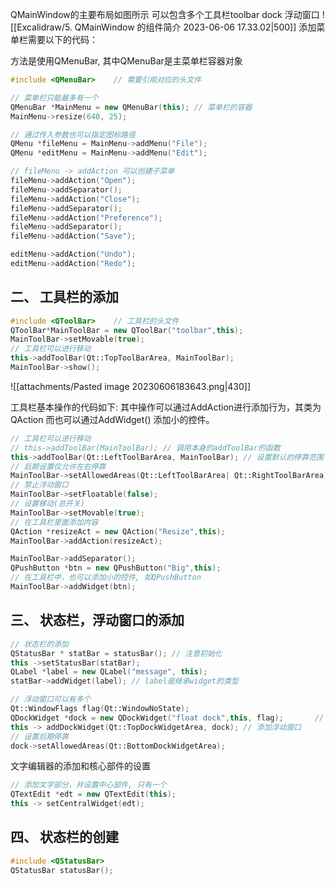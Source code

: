 QMainWindow的主要布局如图所示
可以包含多个工具栏toolbar
dock 浮动窗口
![[Excalidraw/5. QMainWindow 的组件简介 2023-06-06 17.33.02|500]]
添加菜单栏需要以下的代码： 

方法是使用QMenuBar, 其中QMenuBar是主菜单栏容器对象

```cpp 
#include <QMenuBar>    // 需要引用对应的头文件

// 菜单栏只能最多有一个
QMenuBar *MainMenu = new QMenuBar(this); // 菜单栏的容器
MainMenu->resize(640, 25);

// 通过传入参数也可以指定图标路径
QMenu *fileMenu = MainMenu->addMenu("File");
QMenu *editMenu = MainMenu->addMenu("Edit");

// fileMenu -> addAction 可以创建子菜单 
fileMenu->addAction("Open");
fileMenu->addSeparator();
fileMenu->addAction("Close");
fileMenu->addSeparator();
fileMenu->addAction("Preference");
fileMenu->addSeparator();
fileMenu->addAction("Save");

editMenu->addAction("Undo");
editMenu->addAction("Redo");

```


## 二、 工具栏的添加

```cpp 
#include <QToolBar>    // 工具栏的头文件
QToolBar*MainToolBar = new QToolBar("toolbar",this);
MainToolBar->setMovable(true);
// 工具栏可以进行移动
this->addToolBar(Qt::TopToolBarArea, MainToolBar);
MainToolBar->show();
```

![[attachments/Pasted image 20230606183643.png|430]]

工具栏基本操作的代码如下: 
其中操作可以通过AddAction进行添加行为，其类为QAction
而也可以通过AddWidget() 添加小的控件。

```cpp 
// 工具栏可以进行移动
// this->addToolBar(MainToolBar); // 调用本身的addToolBar的函数
this->addToolBar(Qt::LeftToolBarArea, MainToolBar); // 设置默认的停靠范围
// 后期设置仅允许左右停靠
MainToolBar->setAllowedAreas(Qt::LeftToolBarArea| Qt::RightToolBarArea);
// 禁止浮动窗口
MainToolBar->setFloatable(false);
// 设置移动(总开关)
MainToolBar->setMovable(true);
// 在工具栏里面添加内容
QAction *resizeAct = new QAction("Resize",this);
MainToolBar->addAction(resizeAct);

MainToolBar->addSeparator();
QPushButton *btn = new QPushButton("Big",this);
// 在工具栏中，也可以添加小的控件, 如QPushButton
MainToolBar->addWidget(btn);
```

## 三、 状态栏，浮动窗口的添加

```cpp 
// 状态栏的添加
QStatusBar * statBar = statusBar(); // 注意初始化
this ->setStatusBar(statBar);
QLabel *label = new QLabel("message", this);
statBar->addWidget(label); // label是继承widget的类型
```

```cpp 
// 浮动窗口可以有多个
Qt::WindowFlags flag(Qt::WindowNoState);
QDockWidget *dock = new QDockWidget("float dock",this, flag);       // 查阅帮助文档可得到Flag的定义
this -> addDockWidget(Qt::TopDockWidgetArea, dock); // 添加浮动窗口
// 设置后期停靠
dock->setAllowedAreas(Qt::BottomDockWidgetArea);
```

文字编辑器的添加和核心部件的设置
```cpp 
// 添加文字部分，并设置中心部件, 只有一个
QTextEdit *edt = new QTextEdit(this);
this -> setCentralWidget(edt);
```

## 四、 状态栏的创建

```cpp 
#include <QStatusBar>
QStatusBar statusBar();
```


